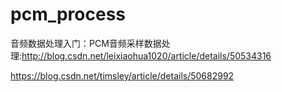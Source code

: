 # pcm_process

音频数据处理入门：PCM音频采样数据处理:http://blog.csdn.net/leixiaohua1020/article/details/50534316

https://blog.csdn.net/timsley/article/details/50682992
